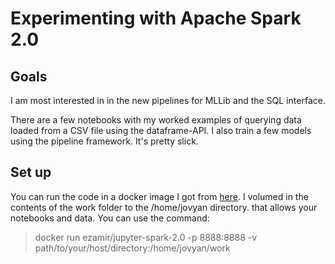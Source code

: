 # Experimenting with Apache Spark 2.0

## Goals
I am most interested in in the new pipelines for MLLib and the SQL interface.

There are a few notebooks with my worked examples of querying data loaded from a CSV file using the dataframe-API. I also train a few models using the pipeline framework. It's pretty slick.

## Set up

You can run the code in a docker image I got from [here](https://hub.docker.com/r/ezamir/jupyter-spark-2.0/). I volumed in the contents of the work folder to the /home/jovyan directory. that allows your notebooks and data. You can use the command:
> docker run ezamir/jupyter-spark-2.0 -p 8888:8888 -v path/to/your/host/directory:/home/jovyan/work
